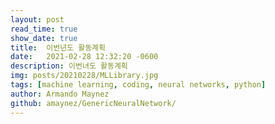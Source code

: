 ```yaml
---
layout: post
read_time: true
show_date: true
title:  이번년도 활동계획
date:   2021-02-28 12:32:20 -0600
description: 이번녀도 활동계획
img: posts/20210228/MLLibrary.jpg 
tags: [machine learning, coding, neural networks, python]
author: Armando Maynez
github: amaynez/GenericNeuralNetwork/
---
```

